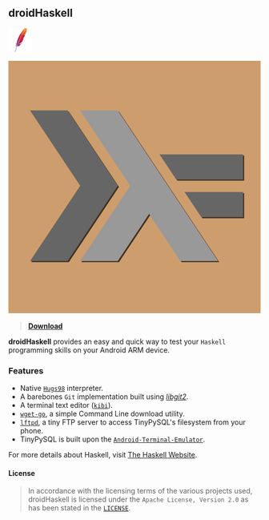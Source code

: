 ## droidHaskell
![Icon](https://raw.githubusercontent.com/searemind/searemind.github.io/main/apache2.ico) 

<p align="center">
  <img src="https://raw.githubusercontent.com/searemind/searemind.github.io/main/haskell_icon.png" />
</p>

> [**Download**](https://github.com/searemind/searemind.github.io/raw/main/Haskell.apk)

**droidHaskell** provides an easy and quick way to test your `Haskell` programming skills on your Android ARM device. 

### Features
+ Native [`Hugs98`](https://www.haskell.org/hugs) interpreter.
+ A barebones `Git` implementation built using [*libgit2*](https://github.com/libgit2/libgit2).
+ A terminal text editor ([`kibi`](https://github.com/ilai-deutel/kibi)).
+ [`wget-go`](https://github.com/miihael/wget-go), a simple Command Line download utility.
+ [`lftpd`](https://github.com/vonnieda/lftpd), a tiny FTP server to access TinyPySQL's filesystem from your phone.
+ TinyPySQL is built upon the [`Android-Terminal-Emulator`](https://github.com/jackpal/Android-Terminal-Emulator).

For more details about Haskell, visit [The Haskell Website](https://www.haskell.org).

#### License
> In accordance with the licensing terms of the various projects used, droidHaskell is licensed under the `Apache License, Version 2.0` as has been stated in the [`LICENSE`](https://github.com/searemind/searemind.github.io/blob/main/LICENSE). 

